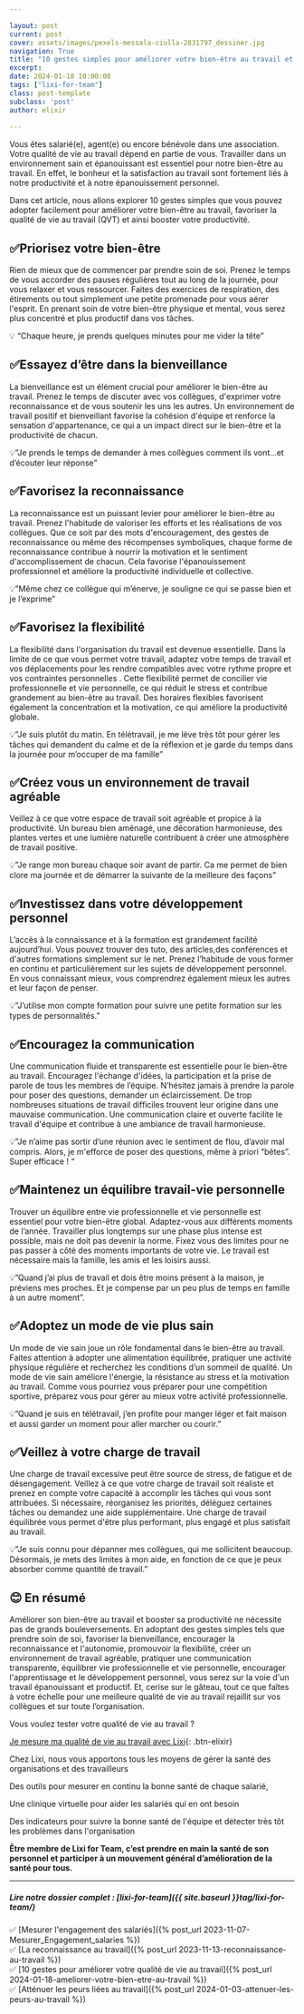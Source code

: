 ```yaml
---

layout: post
current: post
cover: assets/images/pexels-messala-ciulla-2831797_dessiner.jpg
navigation: True
title: "10 gestes simples pour améliorer votre bien-être au travail et booster votre productivité "
excerpt: 
date: 2024-01-18 10:00:00
tags: ["lixi-for-team"]
class: post-template
subclass: 'post'
author: elixir
 
---
```


Vous êtes salarié(e), agent(e) ou encore bénévole dans une association. Votre qualité de vie au travail dépend en partie de vous. 
Travailler dans un environnement sain et épanouissant est essentiel pour notre bien-être au travail. En effet, le bonheur et la satisfaction au travail sont fortement liés à notre productivité et à notre épanouissement personnel. 

Dans cet article, nous allons explorer 10 gestes simples que vous pouvez adopter facilement pour améliorer votre bien-être au travail, favoriser la qualité de vie au travail (QVT) et ainsi booster votre productivité.

## ✅Priorisez votre bien-être

Rien de mieux que de commencer par prendre soin de soi. Prenez le temps de vous accorder des pauses régulières tout au long de la journée, pour vous relaxer et vous ressourcer. Faites des exercices de respiration, des étirements ou tout simplement une petite promenade pour vous aérer l'esprit. En prenant soin de votre bien-être physique et mental, vous serez plus concentré et plus productif dans vos tâches.

💡 “Chaque heure, je prends quelques minutes pour me vider la tête”

## ✅Essayez d’être dans la bienveillance

La bienveillance est un élément crucial pour améliorer le bien-être au travail. Prenez le temps de discuter avec vos collègues, d'exprimer votre reconnaissance et de vous soutenir les uns les autres. Un environnement de travail positif et bienveillant favorise la cohésion d'équipe et renforce la sensation d'appartenance, ce qui a un impact direct sur le bien-être et la productivité de chacun.

💡”Je prends le temps de demander à mes collègues comment ils vont…et d’écouter leur réponse”

## ✅Favorisez la reconnaissance

La reconnaissance est un puissant levier pour améliorer le bien-être au travail. Prenez l'habitude de valoriser les efforts et les réalisations de vos collègues. Que ce soit par des mots d'encouragement, des gestes de reconnaissance ou même des récompenses symboliques, chaque forme de reconnaissance contribue à nourrir la motivation et le sentiment d'accomplissement de chacun. Cela favorise l'épanouissement professionnel et améliore la productivité individuelle et collective.

💡”Même chez ce collègue qui m’énerve, je souligne ce qui se passe bien et je l’exprime”

## ✅Favorisez la flexibilité

La flexibilité dans l'organisation du travail est devenue essentielle. Dans la limite de ce que vous permet votre travail, adaptez votre temps de travail et vos déplacements pour les rendre compatibles avec votre rythme propre et vos contraintes personnelles . Cette flexibilité permet de concilier vie professionnelle et vie personnelle, ce qui réduit le stress et contribue grandement au bien-être au travail. Des horaires flexibles favorisent également la concentration et la motivation, ce qui améliore la productivité globale.

💡”Je suis plutôt du matin. En télétravail, je me lève très tôt pour gérer les tâches qui demandent du calme et de la réflexion et je garde du temps dans la journée pour m’occuper de ma famille”

## ✅Créez vous un environnement de travail agréable

Veillez à ce que votre espace de travail soit agréable et propice à la productivité. Un bureau bien aménagé, une décoration harmonieuse, des plantes vertes et une lumière naturelle contribuent à créer une atmosphère de travail positive.

💡”Je range mon bureau chaque soir avant de partir. Ca me permet de bien clore ma journée et de démarrer la suivante de la meilleure des façons”

## ✅Investissez dans votre développement personnel

L’accès à la connaissance et à la formation est grandement facilité aujourd’hui. Vous pouvez trouver des tuto, des articles,des conférences et d'autres formations simplement sur le net.
Prenez l’habitude de vous former en continu et particulièrement sur les sujets de développement personnel. En vous connaissant mieux, vous comprendrez également mieux les autres et leur façon de penser.

💡”J’utilise mon compte formation pour suivre une petite formation sur les types de personnalités.”

## ✅Encouragez la communication

Une communication fluide et transparente est essentielle pour le bien-être au travail. Encouragez l'échange d'idées, la participation et la prise de parole de tous les membres de l’équipe. N’hésitez jamais à prendre la parole pour poser des questions, demander un éclaircissement. De trop nombreuses situations de travail difficiles trouvent leur origine dans une mauvaise communication. Une communication claire et ouverte facilite le travail d'équipe et contribue à une ambiance de travail harmonieuse.

💡”Je n’aime pas sortir d’une réunion avec le sentiment de flou, d’avoir mal compris. Alors, je m'efforce de poser des questions, même à priori “bêtes”. Super efficace ! “

## ✅Maintenez un équilibre travail-vie personnelle

Trouver un équilibre entre vie professionnelle et vie personnelle est essentiel pour votre bien-être global. Adaptez-vous aux différents moments de l’année. Travailler plus longtemps sur une phase plus intense est possible, mais ne doit pas devenir la norme.
Fixez vous des limites pour ne pas passer à côté des moments importants de votre vie. Le travail est nécessaire mais la famille, les amis et les loisirs aussi.

💡”Quand j’ai plus de travail et dois être moins présent à la maison, je préviens mes proches. Et je compense par un peu plus de temps en famille à un autre moment”.

## ✅Adoptez un mode de vie plus sain

Un mode de vie sain joue un rôle fondamental dans le bien-être au travail. Faites attention à adopter une alimentation équilibrée, pratiquer une activité physique régulière et recherchez les conditions d’un sommeil de qualité. Un mode de vie sain améliore l'énergie, la résistance au stress et la motivation au travail.
Comme vous pourriez vous préparer pour une compétition sportive, préparez vous pour gérer au mieux votre activité professionnelle.

💡”Quand je suis en télétravail, j’en profite pour manger léger et fait maison et aussi garder un moment pour aller marcher ou courir.”

## ✅Veillez à votre charge de travail

Une charge de travail excessive peut être source de stress, de fatigue et de désengagement. Veillez à ce que votre charge de travail soit réaliste et prenez en compte votre capacité à accomplir les tâches qui vous sont attribuées. Si nécessaire, réorganisez les priorités, déléguez certaines tâches ou demandez une aide supplémentaire. Une charge de travail équilibrée vous permet d'être plus performant, plus engagé et plus satisfait au travail.

💡”Je suis connu pour dépanner mes collègues, qui me sollicitent beaucoup. Désormais, je mets des limites à mon aide, en fonction de ce que je peux absorber comme quantité de travail.”

## 😊 En résumé 
Améliorer son bien-être au travail et booster sa productivité ne nécessite pas de grands bouleversements. En adoptant des gestes simples tels que prendre soin de soi, favoriser la bienveillance, encourager la reconnaissance et l'autonomie, promouvoir la flexibilité, créer un environnement de travail agréable, pratiquer une communication transparente, équilibrer vie professionnelle et vie personnelle, encourager l'apprentissage et le développement personnel, vous serez sur la voie d'un travail épanouissant et productif. 
Et, cerise sur le gâteau, tout ce que faîtes à votre échelle pour une meilleure qualité de vie au travail rejaillit sur vos collègues et sur toute l’organisation.


Vous voulez tester votre qualité de vie au travail ? 

[Je mesure ma qualité de vie au travail avec Lixi](https://www.heylixi.fr/lixi-for-team/){: .btn-elixir}


Chez Lixi, nous vous apportons tous les moyens de gérer la santé des organisations et des travailleurs

Des outils pour mesurer en continu la bonne santé de chaque salarié,

Une clinique virtuelle pour aider les salariés qui en ont besoin

Des indicateurs pour suivre la bonne santé de l'équipe et détecter très tôt les problèmes dans l'organisation

**Être membre de Lixi for Team, c’est prendre en main la santé de son personnel et participer à un mouvement général d’amélioration de la santé pour tous.**


---
  
##### Lire notre dossier complet : [lixi-for-team]({{ site.baseurl }}tag/lixi-for-team/)

✅ [Mesurer l'engagement des salariés]({% post_url 2023-11-07-Mesurer_Engagement_salaries %})  
✅ [La reconnaissance au travail]({% post_url 2023-11-13-reconnaissance-au-travail %})  
✅ [10 gestes pour améliorer votre qualité de vie au travail]({% post_url 2024-01-18-ameliorer-votre-bien-etre-au-travail %})  
✅ [Atténuer les peurs liées au travail]({% post_url 2024-01-03-attenuer-les-peurs-au-travail %})  

